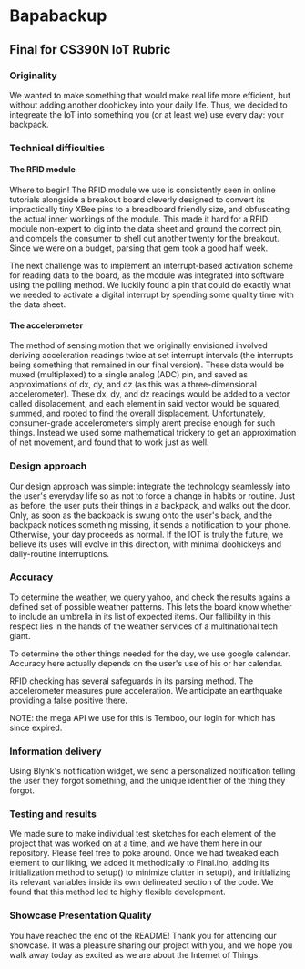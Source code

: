 # Bapabackup
## Final for CS390N IoT Rubric


### Originality
We wanted to make something that would make real life more efficient, but without adding another doohickey into your daily life. Thus, we decided to integreate the IoT into something you (or at least we) use every day: your backpack. 


### Technical difficulties
#### The RFID module

Where to begin! The RFID module we use is consistently seen in online tutorials alongside a breakout board cleverly designed to convert its impractically tiny XBee pins to a breadboard friendly size, and obfuscating the actual inner workings of the module. This made it hard for a RFID module non-expert to dig into the data sheet and ground the correct pin, and compels the consumer to shell out another twenty for the breakout. Since we were on a budget, parsing that gem took a good half week.

The next challenge was to implement an interrupt-based activation scheme for reading data to the board, as the module was integrated into software using the polling method. We luckily found a pin that could do exactly what we needed to activate a digital interrupt by spending some quality time with the data sheet.

#### The accelerometer

The method of sensing motion that we originally envisioned involved deriving acceleration readings twice at set interrupt intervals (the interrupts being something that remained in our final version).  These data would be muxed (multiplexed) to a single analog (ADC) pin, and saved as approximations of dx, dy, and dz (as this was a three-dimensional accelerometer). These dx, dy, and dz readings would be added to a vector called displacement, and each element in said vector would be squared, summed, and rooted to find the overall displacement. Unfortunately, consumer-grade accelerometers simply arent precise enough for such things. Instead we used some mathematical trickery to get an approximation of net movement, and found that to work just as well.


### Design approach
Our design approach was simple: integrate the technology seamlessly into the user's everyday life so as not to force a change in habits or routine. Just as before, the user puts their things in a backpack, and walks out the door. Only, as soon as the backpack is swung onto the user's back, and the backpack notices something missing, it sends a notification to your phone. Otherwise, your day proceeds as normal. If the IOT is truly the future, we believe its uses will evolve in this direction, with minimal doohickeys and daily-routine interruptions.


### Accuracy
To determine the weather, we query yahoo, and check the results agains a defined set of possible weather patterns. This lets the board know whether to include an umbrella in its list of expected items. Our fallibility in this respect lies in the hands of the weather services of a multinational tech giant.

To determine the other things needed for the day, we use google calendar. Accuracy here actually depends on the user's use of his or her calendar.

RFID checking has several safeguards in its parsing method.
The accelerometer measures pure acceleration. We anticipate an earthquake providing a false positive there.

NOTE: the mega API we use for this is Temboo, our login for which has since expired. 

### Information delivery
Using Blynk's notification widget, we send a personalized notification telling the user they forgot something, and the unique identifier of the thing they forgot.


### Testing and results
We made sure to make individual test sketches for each element of the project that was worked on at a time, and we have them here in our repository. Please feel free to poke around. Once we had tweaked each element to our liking, we added it methodically to Final.ino, adding its initialization method to setup() to minimize clutter in setup(), and initializing its relevant variables inside its own delineated section of the code. We found that this method led to highly flexible development.


### Showcase Presentation Quality
You have reached the end of the README! Thank you for attending our showcase. It was a pleasure sharing our project with you, and we hope you walk away today as excited as we are about the Internet of Things.



